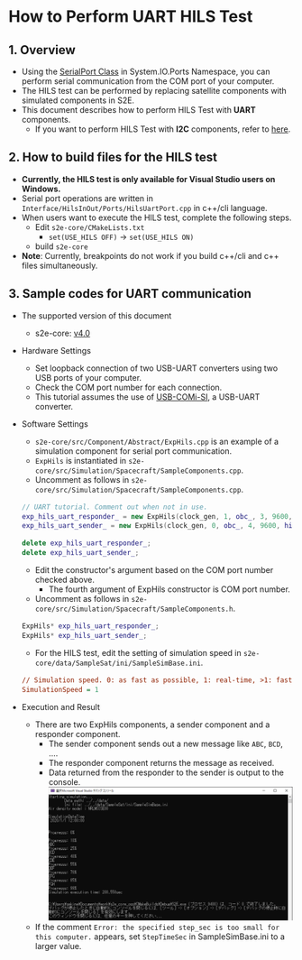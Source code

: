 # How to Perform UART HILS Test

## 1.  Overview
- Using the [SerialPort Class](https://docs.microsoft.com/en-us/dotnet/api/system.io.ports.serialport?view=dotnet-plat-ext-5.0) in System.IO.Ports Namespace, you can perform serial communication from the COM port of your computer.
- The HILS test can be performed by replacing satellite components with simulated components in S2E.
- This document describes how to perform HILS Test with **UART** components.
   - If you want to perform HILS Test with **I2C** components, refer to [here](./HowToPerformI2cHilsTest.md).

## 2. How to build files for the HILS test
- **Currently, the HILS test is only available for Visual Studio users on Windows.**
- Serial port operations are written in `Interface/HilsInOut/Ports/HilsUartPort.cpp` in c++/cli language.
- When users want to execute the HILS test, complete the following steps.
  - Edit `s2e-core/CMakeLists.txt`
     - `set(USE_HILS OFF)` -> `set(USE_HILS ON)`
  - build `s2e-core`
- **Note**: Currently, breakpoints do not work if you build c++/cli and c++ files simultaneously.

## 3. Sample codes for UART communication
- The supported version of this document
  - s2e-core: [v4.0](https://github.com/ut-issl/s2e-core/releases/tag/v4.0)
- Hardware Settings
  - Set loopback connection of two USB-UART converters using two USB ports of your computer.
  - Check the COM port number for each connection.
  - This tutorial assumes the use of [USB-COMi-SI](https://www.titan.tw/product/usb-comi-si/), a USB-UART converter.
- Software Settings
   - `s2e-core/src/Component/Abstract/ExpHils.cpp` is an example of a simulation component for serial port communication.
   - `ExpHils` is instantiated in `s2e-core/src/Simulation/Spacecraft/SampleComponents.cpp`.
   - Uncomment as follows in `s2e-core/src/Simulation/Spacecraft/SampleComponents.cpp`.
   ```c++
  // UART tutorial. Comment out when not in use.
  exp_hils_uart_responder_ = new ExpHils(clock_gen, 1, obc_, 3, 9600, hils_port_manager_, 1);
  exp_hils_uart_sender_ = new ExpHils(clock_gen, 0, obc_, 4, 9600, hils_port_manager_, 0);
   ```
   ```c++
  delete exp_hils_uart_responder_;
  delete exp_hils_uart_sender_;
   ```
    - Edit the constructor's argument based on the COM port number checked above.
      - The fourth argument of ExpHils constructor is COM port number.
    - Uncomment as follows in `s2e-core/src/Simulation/Spacecraft/SampleComponents.h`.
   ```c++
  ExpHils* exp_hils_uart_responder_;
  ExpHils* exp_hils_uart_sender_;
   ```
   - For the HILS test, edit the setting of simulation speed in `s2e-core/data/SampleSat/ini/SampleSimBase.ini`.
   ```ini
   // Simulation speed. 0: as fast as possible, 1: real-time, >1: faster than real-time, <1: slower than real-time
   SimulationSpeed = 1
   ```

- Execution and Result
  - There are two ExpHils components, a sender component and a responder component.
    - The sender component sends out a new message like `ABC`, `BCD`, ....
    - The responder component returns the message as received.
    - Data returned from the responder to the sender is output to the console.<img src="./figs/SerialPortCommunicationConfirmation.png" alt="SerialPortCommunicationConfirmation" style="zoom: 100%;" />
  - If the comment `Error: the specified step_sec is too small for this computer.` appears, set `StepTimeSec` in SampleSimBase.ini to a larger value.